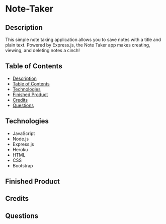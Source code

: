 # Note-Taker

## Description
This simple note taking application allows you to save notes with a title and plain text. Powered by Express.js, the Note Taker app makes creating, viewing, and deleting notes a cinch!

## Table of Contents
  - [Description](#description)
  - [Table of Contents](#table-of-contents)
  - [Technologies](#technologies)
  - [Finished Product](#finished-product)
  - [Credits](#credits)
  - [Questions](#questions)

## Technologies
* JavaScript
* Node.js
* Express.js
* Heroku
* HTML
* CSS
* Bootstrap

## Finished Product

## Credits

## Questions